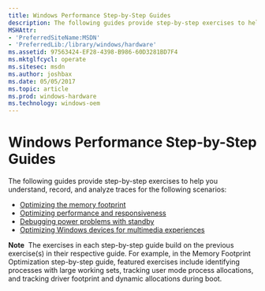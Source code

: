 ```yaml
---
title: Windows Performance Step-by-Step Guides
description: The following guides provide step-by-step exercises to help you understand, record, and analyze traces for the following scenarios Optimizing the memory footprintOptimizing performance and responsivenessDebugging power problems with standbyOptimizing Windows devices for multimedia experiencesNote  The exercises in each step-by-step guide build on the previous exercise(s) in their respective guide. For example, in the Memory Footprint Optimization step-by-step guide, featured exercises include identifying processes with large working sets, tracking user mode process allocations, and tracking driver footprint and dynamic allocations during boot. .
MSHAttr:
- 'PreferredSiteName:MSDN'
- 'PreferredLib:/library/windows/hardware'
ms.assetid: 97563424-EF28-4398-B986-60D3281BD7F4
ms.mktglfcycl: operate
ms.sitesec: msdn
ms.author: joshbax
ms.date: 05/05/2017
ms.topic: article
ms.prod: windows-hardware
ms.technology: windows-oem
---
```


# Windows Performance Step-by-Step Guides


The following guides provide step-by-step exercises to help you understand, record, and analyze traces for the following scenarios:

-   [Optimizing the memory footprint](memory-footprint-optimization.md)
-   [Optimizing performance and responsiveness](optimizing-performance-and-responsiveness.md)
-   [Debugging power problems with standby](debugging-problems-with-standby.md)
-   [Optimizing Windows devices for multimedia experiences](optimizing-windows-devices-for-multimedia-experiences.md)

**Note**  The exercises in each step-by-step guide build on the previous exercise(s) in their respective guide. For example, in the Memory Footprint Optimization step-by-step guide, featured exercises include identifying processes with large working sets, tracking user mode process allocations, and tracking driver footprint and dynamic allocations during boot.

 

 

 






